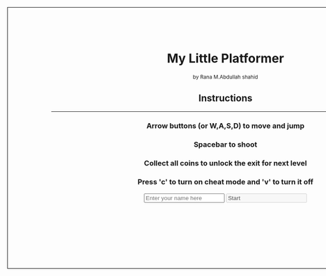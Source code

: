 <!doctype html> 
<html>
<head>
    <title>My Little Platformer</title>
</head>
<body>
    <div id="SplashScreen" style="border:1px solid #000000; width: 1000px; height: 600px; 
                background-image: url('images/background_sprite1.png'); background-size: 1000px 600px;">
        <div align="center" style = "margin-top:100px; margin-right: 100px; margin-left: 100px;">
            <h1>My Little Platformer</h1>
            <small>by Rana M.Abdullah shahid</small>
            <h2>Instructions</h2>
            <hr>
            <h3>Arrow buttons (or W,A,S,D) to move and jump </h3>
            <h3>Spacebar to shoot</h3>
            <h3>Collect all coins to unlock the exit for next level</h3>
            <h3>Press 'c' to turn on cheat mode and 'v' to turn it off </h3>
            <input type="text" id="playerName" placeholder="Enter your name here" onkeyup="enableStartButton()" />
            <input disabled id="StartButton" type="botton" value="Start" onclick="startGame()" />
        </div>
    </div>

<canvas id="canvas" style="border:1px solid #000000; display:none"></canvas>
<div>
    <input id="RestartButton" type="button" value = "Play again!" onclick="restartGame()" style="position: absolute; left:370px; top:500px;display:none" />
</div>
<script>
// All of our JavaScript will go here. 
function enableStartButton() {
    document.getElementById("StartButton").disabled = false;
}
function restartGame() {
    document.getElementById("RestartButton").style.display = "none";
    givenTime = 100;
    startTime = new Date().getTime();
    isGameOver = false;
    isFirstTime = true;
    currentLevel = 1;
    monsters = [];
    boxes = [];
    goodThings = [];
    keys = [];
    initialiseMap();
    player.x = playerInitX;
    player.y = playerInitY;
    player.bullets = 8;
    player.velX = 0;
    player.velY = 0;
    player.score = initScore;
}

var isStarted = false;
// start game function 
function startGame() {
    var playerName = document.getElementById("playerName").value.trim();
    player.name = playerName == "" ? "Anonymous" : playerName;
    isStarted = true;
    startTime = new Date().getTime();
    initialiseMap();
    document.getElementById("SplashScreen").style.display = "none";
    document.getElementById("canvas").style.display = "block";
}
(function() {
    var requestAnimationFrame = window.requestAnimationFrame || window.mozRequestAnimationFrame || window.webkitRequestAnimationFrame || window.msRequestAnimationFrame;
    window.requestAnimationFrame = requestAnimationFrame;
})();
var canvas = document.getElementById("canvas"),
    ctx = canvas.getContext("2d"),
    width = 1000,
    height = 600,
    player = {
      x : width/2-90,
      y : height-25,
      width : 5,
      height : 5,
      speed: 3,
      velX: 0,
      velY: 0,
      jumping:false,
      grounded: false,
      projectileTimer: Date.now(),
      shootDelay: 200,
      name: "Alex",
      score: 0,
      cheatmode: false,
      bullets: 8
    },
    keys = [],
    friction = 0.80,
    gravity = 0.3,
    projectiles = [];
canvas.width = width;
canvas.height = height;

var playerInitX = width/2-90;
var playerInitY = height-25;
var initScore = 0;

var gameWidth = 800;

var monsters = [];
var flyingMonser;
var goodThings = [];
var exit;
var portalStart, portalEnd;

var score = 100;
var startTime;
var givenTime = 100;
var elapsedTime, remainingTime;

// level handling
var isGameOver = false;
var isNextLevel = false;
var isFirstTime = true;
var scoreTable;
var currentLevel = 1;

var facing = "E";
// arbitrary counter
var count = 0;
var  currX, currY;

// for platform creation
var boxes = []

var PATH_CHAR = "images/sprite_sheet2.png";

var CHAR_WIDTH = 24,
    CHAR_HEIGHT = 32,
    IMAGE_START_EAST_Y = 32,
    IMAGE_START_WEST_Y = 96,
    SPRITE_WIDTH = 72;

var COIN_WIDTH = 15,
    COIN_HEIGHT = 16,
    COIN_SPRITE_WIDTH = 60;

var FLYING_MONSTER_WIDTH = 32,
    FLYING_MONSTER_HEIGHT = 32,
    FLYING_MONSTER_SPRITE_WIDTH = 128;

var PROJECTILE_WIDTH = 23,
    PROJECTILE_HEIGHT = 7;

var projectileSpriteY = 0;

var coinSpriteX = 0;

var TEXT_PRELOADING = "Loading ...", 
    TEXT_PRELOADING_X = 200, 
    TEXT_PRELOADING_Y = 200;

var charImage = new Image();
charImage.src = PATH_CHAR;

var monsterImage = new Image();
monsterImage.src = "images/monster_sprite2.png";

var goodThingImage = new Image();
goodThingImage.src = "images/coin_sprite.png";

var tileImage = new Image();
tileImage.src = "images/tile_sprite.png";

var exitImage = new Image();
exitImage.src = "images/exit_sprite.png";

var bgImage = new Image();
bgImage.src = "images/background_sprite1.png";

var teleporterImage = new Image();
teleporterImage.src = "images/teleporter_sprite.png";

var projectileImage = new Image();
projectileImage.src = "images/projectile_sprite.png";

var flyingMonsterImage = new Image();
flyingMonsterImage.src = "images/bat_sprite.png";

var bgMusic = new Audio("sounds/background.wav");
bgMusic.loop = true;
bgMusic.play();

var shootSnd = new Audio("sounds/arrow.wav");
shootSnd.loop = false;

var hitSnd = new Audio("sounds/hit.wav");
hitSnd.loop = false;

var levelupSnd = new Audio("sounds/levelup.wav");
levelupSnd.loop = false;

var gameoverSnd = new Audio("sounds/gameover.wav");
gameoverSnd.loop = false;


currX = 0;
currY = IMAGE_START_EAST_Y;

// E: exit
// X: monster
// G: good thing
// P: start portal; T: end portal
// F: flying monster
// M: movable platform
// #: platform
var GAME_MAP = new Array(
    "#########################################",
    "                                        #",
    " E                                      #",
    "## GG                                   #",
    "  ##                                    #",
    "  ### G                                 #",
    "  ##################################    #",
    "             ##                       ###",
    "             ##  X                   ####",
    "         ############               #####",
    "# T ##                ###################",
    "#########         ##########            #",
    "            ##                          #",
    "           #####                      G #",
    "         ########  F               G MMM#",
    "    ######     ## G             MMMMMMMM#",
    "##              ###   ###               #",
    "###               #   ####### G         #",
    "######            #   #########      X G#",
    "#####     #                        ######",
    "        ####   X                  #######",
    "       #############             ########",
    "      #####                ###########  #",
    " P   ###                ####            #",
    "##                    ####              #", 
    "###           # #                       #",
    "#### G #      ######     X     X   ##   #",
    "########## X         X      X  X     GG #",
    "#################   #####################",
    "#########################################"
    )
function initialiseMap() {
    var y,x;
    for(y=0; y<GAME_MAP.length; y++) {
        var start = null, end = null;
        var isMovable = false;
        for(x=0; x<GAME_MAP[y].length; x++) {
            if(start==null && (GAME_MAP[y].charAt(x) == '#' || GAME_MAP[y].charAt(x) == 'M')) { 
                start = x;
                isMovable = GAME_MAP[y].charAt(x) == 'M' ? true : false;
            }
            if (start != null && GAME_MAP[y].charAt(x) == ' ') {
                end = x - 1;
            }
            if (start != null && x==GAME_MAP[y].length -1) {
                end = x;
            }
            if (start != null && end != null) {
                boxes.push({
                    x: start * 20,
                    y: y*20,
                    width: (end-start+1)*20,
                    height: 20,
                    velY: isMovable ? 0.1 : 0,
                    origY: y*20
                });
                start = end = null;
            }
            if (GAME_MAP[y].charAt(x) == 'X') {
                monsters.push({
                    x: x*20,
                    y: y*20,
                    width: 20,
                    height: 20,
                    direction: "E",
                    velX: Math.random() * (1- 0.4) + 0.4,
                    leftBoundary: x*20-30,
                    rightBoundary: x*20+30,
                    currSpriteX: 0,
                    currSpriteY: IMAGE_START_EAST_Y
                });
            }

            if(GAME_MAP[y].charAt(x) == 'G') {
                goodThings.push({
                    x: x*20,
                    y: y*20,
                    width: 20,
                    height: 20,
                    currSpriteX: 0
                });
            }

            if(GAME_MAP[y].charAt(x) == 'E') {
                exit = {
                    x: x*20,
                    y: y*20,
                    width: 20,
                    height: 20
                };
            }

            if(GAME_MAP[y].charAt(x) == 'P') {
                portalStart = {
                    x: x * 20-17,
                    y: y * 20,
                    width: 20,
                    height: 20
                };
            }
            if(GAME_MAP[y].charAt(x) == 'T') {
                portalEnd = {
                    x: x * 20-18,
                    y: y * 20,
                    width: 32,
                    height: 32
                };
            }
            if(GAME_MAP[y].charAt(x) == 'F') {
                flyingMonster = {
                    x: x * 20,
                    y: y * 20,
                    width: 20,
                    height: 20,
                    velX: 0.2,
                    velY: 0,
                    direction: "E",
                    currSpriteX: 0,
                    currSpriteY: 32
                };
            }
         }
    }
    // game frame
    boxes.push({
        x: 0,
        y: 0,
        width: 10,
        height: height,
        velY: 0
    });
    boxes.push({
        x: 0,
        y: height - 2,
        width: gameWidth,
        height: 50,
        velY: 0
    });
    boxes.push({
        x: gameWidth - 10,
        y: 0,
        width: 50,
        height: height,
        velY: 0
    });
}

function spawnMonsters() {
    var y,x;
    for(y=0; y<GAME_MAP.length; y++) {
        var start = null, end = null;

        for(x=0; x<GAME_MAP[y].length; x++) {
            if (GAME_MAP[y].charAt(x) == 'X') {
                monsters.push({
                    x: x*20,
                    y: y*20,
                    width: 20,
                    height: 20,
                    direction: "E",
                    velX: Math.random(),
                    leftBoundary: x*20-30,
                    rightBoundary: x*20+30,
                    currSpriteX: 0,
                    currSpriteY: IMAGE_START_EAST_Y
                });
            }
        }
    }
}

function update() {
    // console.log("is started: " + isStarted);
    if(isStarted === true) {
        count++;
        if(!isGameOver == true) {
            executeCommands();
        }
        // update values
        updateProjectiles();
        updateSpriteSheetCoordinates();
        updatePlayerVelocity();
        updatePlayerCoordinates();
        updateMonstersCoordinates();
        updateFlyingMonsterTrajectory();

        clearCanvas();

        // draw objects
        drawBackground();
        drawExit();
        drawProjectiles();
        drawPlatforms();
        drawMonsters();
        drawFlyingMonster();
        drawPortals();
        drawPlayer();
        drawGoodThings();
        drawGUI();
        drawPlayerName();


        // handle collision    
        handlePlayerMonsterCollision();
        handleProjectileMonsterCollision();
        handleProjectilePlatformCollision();
        handleProjectileFlyingMonsterCollision()
        handlePlayerGoodThingCollision();
        handlePlayerExitCollision();
        handlePlayerPortalCollision();
        handlePlayerFlyingMonsterCollision();

        handleNextLevel();
        handleGameOver();
    }
    requestAnimationFrame(update);
}
function handlePlayerFlyingMonsterCollision() {
    if (
        flyingMonster != null &&
        player.x < flyingMonster.x + flyingMonster.width &&
        player.x + flyingMonster.width > flyingMonster.x &&
        player.y < flyingMonster.y + flyingMonster.height &&
        player.y + player.height >flyingMonster.y &&
        player.cheatmode == false
    ) {
        isGameOver = true;

    }
}

function updateFlyingMonsterTrajectory() {
    if(flyingMonster != null) {
        var endX = player.x;
        var endY = player.y;
        var startX = flyingMonster.x;
        var startY = flyingMonster.y;
        length = Math.sqrt(Math.pow((endX - startX), 2) + Math.pow((endY - startY), 2));

        flyingMonster.velX = isGameOver ? 0 : (endX - startX) / length;
        flyingMonster.velY = isGameOver ? 0 : (endY - startY) / length;

        var velX = flyingMonster.velX, 
            velY = flyingMonster.velY;

        if(velX < 0 && velX < -0.5) flyingMonster.velX += 0.5;
        if(velX > 0 && velX > 0.5) flyingMonster.velX -= 0.5;
        if(velY < 0 && velY < -0.5) flyingMonster.velY += 0.5;
        if(velY > 0 && velY > 0.5) flyingMonster.velY -= 0.5;

        flyingMonster.direction = flyingMonster.velX >= 0 ? "E" : "W";
    }
    
}

function drawFlyingMonster() {
    if(flyingMonster != null) {
        flyingMonster.x += flyingMonster.velX;
        flyingMonster.y += flyingMonster.velY;
        flyingMonster.currSpriteY = flyingMonster.direction == "E" ? 32 : 96;
        if (count%10==0) flyingMonster.currSpriteX += FLYING_MONSTER_WIDTH;
        if (flyingMonster.currSpriteX >= FLYING_MONSTER_SPRITE_WIDTH) {
            flyingMonster.currSpriteX = 0;
        }
        // ctx.fillStyle = "red";
        // ctx.fillRect(flyingMonster.x, flyingMonster.y, flyingMonster.width, flyingMonster.height);
        ctx.drawImage(flyingMonsterImage, flyingMonster.currSpriteX, flyingMonster.currSpriteY, 
                        FLYING_MONSTER_WIDTH, FLYING_MONSTER_HEIGHT, flyingMonster.x-5, flyingMonster.y-5,
                        FLYING_MONSTER_WIDTH, FLYING_MONSTER_HEIGHT);
    }
}

function drawPortals() {
    // ctx.fillRect(portalStart.x, portalStart.y, portalStart.width, portalStart.height);
    // ctx.fillRect(portalEnd.x, portalEnd.y, portalEnd.width, portalEnd.height);
    ctx.drawImage(teleporterImage, 0, 0, 32, 32, portalStart.x, portalStart.y-9, 32, 32);
    ctx.drawImage(teleporterImage, 0, 0, 32, 32, portalEnd.x, portalEnd.y-9, 32, 32);
}
function drawBackground() {
    ctx.drawImage(bgImage,0,3, 518,436,
                0,0,gameWidth,height);    
}
function drawPlayerName() {
    if(!isGameOver) {
        ctx.font = "10px Arial";
        ctx.fillStyle = "black";
        var len = player.name.length; 
        ctx.fillText(player.name, player.x-len*2, player.y-25);
    }
}
function ScoreRecord(name, score) {
    this.name = name;
    this.score = score;
}

function getHighScoreTable() {
    var scoreTable = new Array();
    // console.log("doc cookie: " + document.cookie);
    for(var i=0; i<10; i++) {
        var cookieName = "player" + i;
        // console.log("player i: " + cookieName);
        // var scoreRecord = getCookie(cookieName);
        var scoreRecord = localStorage.getItem(cookieName);
        if(scoreRecord == null) {
            // console.log("score record is null");
            break;
        } 
        var name = scoreRecord.split("~")[0];
        var score = scoreRecord.split("~")[1];
        // console.log("name: " + name);
        scoreTable.push(new ScoreRecord(name, score));
    }
    return scoreTable;
}
//
// This function stores the high score table to the cookies
//
function setHighScoreTable(table) {
    for (var i = 0; i < 10; i++) {
        // If i is more than the length of the high score table exit
        // from the for loop
        if (i >= table.length) break;

        // Contruct the cookie name
        var cookieName = "player" + i;
        var name = table[i].name;
        var score = table[i].score;

        // Store the ith record as a cookie using the cookie name
        localStorage.setItem(cookieName, name +"~"+score);
    }
}

function addHighScore(name, score) {
    var table = getHighScoreTable();
    // console.log("table length: " + table.length);

    for(var i=0; i<table.length; i++) {
        if(score >= table[i].score) {
            var record = new ScoreRecord(name, score);
            // console.log("splicing table");
            table.splice(i, 0, record);
            return table;
        }
    }
    if (table.length <= 10) {
        table.push(new ScoreRecord(name, score));
    }
    return table;
}
function setCookie(name, value, expires, path, domain, secure) { 
     var curCookie = name + "=" + escape(value) + 
     ((expires) ? "; expires=" + expires.toGMTString() : "") + 
     ((path) ? "; path=" + path : "") + 
     ((domain) ? "; domain=" + domain : "") + 
     ((secure) ? "; secure" : ""); 
     // console.log("curCookie: " + curCookie);
     document.cookie = curCookie; 
     // console.log("document cookie: " + document.cookie);
} 


function getCookie(name) {
     var dc = document.cookie; 
     var prefix = name + "="; 
     var begin = dc.indexOf("; " + prefix); 
     if (begin == -1) { 
        begin = dc.indexOf(prefix); 
     if (begin != 0) return null; 
     } else begin += 2; 
     var end = document.cookie.indexOf(";", begin); 
     if (end == -1) end = dc.length; 
     return unescape(dc.substring(begin + prefix.length, end)); 
}

function handleNextLevel() {
    if(isNextLevel == true) {
        // notify player that he finished the current level
        alert("You owned this level :)");
        // reposition char at origin
        player.x = playerInitX;
        player.y = playerInitY;
        player.velX = 0;
        player.velY = 0;
        player.bullets = 8;
        keys = [];
        // update score + remaining secs
        player.score += remainingTime;
        player.score += (100*currentLevel);
        // update GUI with current level number
        currentLevel++;
        // update GUI with new timer + remaining sec
        givenTime = 100 + remainingTime;
        startTime = new Date().getTime();
        // populate map with more monsters
        boxes = [];
        monsters = [];
        goodThings = [];
        initialiseMap();
        for(var i=1; i<currentLevel; i++) {
            spawnMonsters();
        }
        isNextLevel = false;
    }
}

function handleGameOver() {
    if(isGameOver == true) { 
        if(isFirstTime == true) {
            var table = addHighScore(player.name, player.score);
            setHighScoreTable(table);
            gameoverSnd.play();
        }
        drawGameOverScreen();
        document.getElementById("RestartButton").style.display = "block";
        isFirstTime = false;
    }
}
function drawGameOverScreen() {
    ctx.fillStyle = "rgba(0, 0, 200, 0.7)";
    ctx.fillRect(50, 50, gameWidth-100, height-100);
    ctx.fillStyle = "white";
    ctx.font = "100px Arial";
    ctx.fillText("Game Over", 150, 150);

    var table = getHighScoreTable();
    ctx.fillStyle = "white";
    ctx.fillRect(80, 170, gameWidth-160, height-300);
    ctx.font = "30px Arial";
    ctx.fillStyle = "black";
    ctx.fillText("High Score", 320, 210);
    ctx.font = "15px Arial";
    for(var i=0; i<table.length; i++) {
        var name = table[i].name;
        var score = table[i].score;
        // console.log("name.length: " + name.length + ", score.length: " + score.length);
        var numSpaces = 35 - name.length - score.length;
        if(numSpaces + name.length + score.length != 35) console.log("not 35");
        var str = name+ whiteSpace(numSpaces) + score;
        if(str.length != 36) console.log("str len: " + str.length);
        ctx.fillText(name, 310, 240+i*20);
        ctx.fillText(score, 310+145, 240+i*20);
        // console.log("string len: " + (name+ whiteSpace(35 - name.length - score.length) + score).length);
    }
}
function whiteSpace(num) {
    var sp = " ";
    for(var i=0; i<num ;i++) {
        sp += " ";
    }
    return sp;
}
function drawExit() {
    if(goodThings.length == 0 ) {
        // ctx.fillStyle = "gold";
        // ctx.fillRect(exit.x, exit.y, exit.width, exit.height);
        ctx.drawImage(exitImage,0,0, 28,28,
            exit.x,exit.y-8,28,28);
    }
}

function drawGUI() {
    ctx.font="15px Arial";
    ctx.fillStyle = "black";
    ctx.fillText("Cheat mode: " + (player.cheatmode ? "On" : "Off"), gameWidth+60, width/2);
    ctx.font="20px Arial";
    ctx.fillStyle = "black";
    ctx.fillText("Level " + currentLevel, gameWidth+80, width/2-300);
    ctx.fillText("Bullets: " + player.bullets, gameWidth+70, width/2-150);
    ctx.fillText("Score:",gameWidth+80,width/2-100);
    ctx.strokeRect(gameWidth+60,width/2-90, 100, 30);
    var score = player.score;
    if(score<10) {
        ctx.fillText(score,gameWidth+100,width/2-70);
    } else if (score < 1000) {
        ctx.fillText(score,gameWidth+95,width/2-70);
    } else {
        ctx.fillText(score,gameWidth+90,width/2-70);
    }
    ctx.fillText("Time:",gameWidth+80,width/2-250);
    ctx.fillStyle = "black";
    ctx.strokeRect(gameWidth+60,width/2-240, 100, 30);



    elapsedTime = parseInt((new Date().getTime()-startTime)/1000, 10);
    remainingTime = givenTime - elapsedTime;
    if (!isGameOver && remainingTime >= 0) {
        // hack for smooth linear transition of RGB values from green to red
        var percent = 1 - remainingTime/givenTime;
        var R = Math.round((255 * 100*percent) / 100);
        var G = Math.round((255 * (100 - 100*percent)) / 100) ;
        var B = 0;
        // timer bar
        ctx.fillStyle = "rgb(" + R + "," + G + "," + B + ")";
        ctx.fillRect(gameWidth+60+1, width/2-239, 98*(remainingTime/givenTime), 28);
        // timer text
        ctx.fillStyle = "black";
        ctx.fillText(remainingTime,gameWidth+100,width/2-219);
    } 
    if(remainingTime <= 0 && player.cheatmode == false) {
        isGameOver = true;
    }
}

function updateMonstersCoordinates() {
    for (var i=0; i<monsters.length; i++) {
        var monster = monsters[i];
        if(monster.direction=="E") {
            monster.x += monster.velX;
        } else {
            monster.x -= monster.velX;
        }

        if(monster.x > monster.rightBoundary) {
            monster.direction = "W";
        }
        if(monster.x < monster.leftBoundary) {
            monster.direction = "E";
        }
        // update sprite sheet coords
        if (count%10==0) monster.currSpriteX += CHAR_WIDTH;
        if(monster.direction=="E") {
            monster.currSpriteY = IMAGE_START_EAST_Y;
        } else {
            monster.currSpriteY = IMAGE_START_WEST_Y;
        }
        if (monster.currSpriteX >= SPRITE_WIDTH) {
            monster.currSpriteX = 0;
        }
    }
}

function Projectile(x, y, direction, size, color, speed) {
    this.x = x;
    this.y = y;
    this.direction = facing;
    this.size = size;
    this.color = color;
    this.speed = speed;
    this.currSpriteY = facing == "E" ? 0 : 7;
}

function updateProjectiles() {
    for (var key in projectiles) {
        //console.log("inside update projectiles");
        if(projectiles[key].direction == "E")
            projectiles[key].x += 5; 
        else 
            projectiles[key].x -= 5; 
        if (projectiles[key].x > canvas.width || projectiles[key].x < 0) {
            // console.log("removed projectile");
            projectiles.splice(key, 1);
        }
    }
}

function drawSquare(x, y, size, color) {
    // console.log("inside draw square");
    ctx.fillStyle = "red";
    ctx.fillRect(Math.round(x), Math.round(y), size, size);
}
function clearCanvas() {
    ctx.clearRect(0, 0, width, height);
}
function updatePlayerVelocity() {
    player.velX *= friction;
    player.velY += gravity;
}
function handleProjectileMonsterCollision() {
    for (var key in projectiles) {
        for(var i=0; i<monsters.length; i++) {
            var monster = monsters[i];
            if (projectiles[key] == null) {
                // console.log("projectile null");
                continue;
            }
            if (
                projectiles[key].x < monster.x + monster.width &&
                projectiles[key].x + 10 > monster.x &&
                projectiles[key].y < monster.y + monster.height &&
                projectiles[key].y + 10 > monster.y
            ) {
                // item.x = Math.random() * canvas.width;
                // item.y = height - 10;
                hitSnd.play();
                monsters.splice(i, 1);
                projectiles.splice(key, 1);
                player.score += 10;
            }
        }
    }
}

function handleProjectileFlyingMonsterCollision() {
    for (var key in projectiles) {
        if (projectiles[key] == null) {
            // console.log("projectile null");
            continue;
        }
        if (
            flyingMonster != null &&
            projectiles[key].x < flyingMonster.x + flyingMonster.width &&
            projectiles[key].x + 10 > flyingMonster.x &&
            projectiles[key].y < flyingMonster.y + flyingMonster.height &&
            projectiles[key].y + 10 > flyingMonster.y
        ) {
            flyingMonster = null;
            hitSnd.play();
            projectiles.splice(key, 1);
            player.score += 50;
        }

    }
}

function handleProjectilePlatformCollision() {
    for(var key in projectiles) {
        for(var i=0; i<boxes.length; i++) {
            // var isCollided = colCheck(projectiles[key], boxes[i]);
            if(projectiles[key] == null) continue;
            if (
                projectiles[key].x < boxes[i].x + boxes[i].width &&
                projectiles[key].x + 10 > boxes[i].x &&
                projectiles[key].y < boxes[i].y + boxes[i].height &&
                projectiles[key].y + 10 > boxes[i].y
            ) {
                projectiles.splice(key, 1);
            }
        }
    }
}

function handlePlayerMonsterCollision() {
    // handling collision with monster
    for(var i=0; i<monsters.length; i++) {
        var monster = monsters[i];
        if (
            player.x < monster.x + monster.width &&
            player.x + monster.width > monster.x &&
            player.y < monster.y + monster.height &&
            player.y + player.height > monster.y &&
            player.cheatmode == false
        ) {
            // item.x = Math.random() * canvas.width;
            // item.y = height - 10;
            isGameOver = true;
            // console.log("you are dead");
        }
    }
}

function handlePlayerGoodThingCollision() {
    // handling collision with monster
    for(var i=0; i<goodThings.length; i++) {
        var g = goodThings[i];
        if (
            player.x < g.x + g.width &&
            player.x + g.width > g.x &&
            player.y < g.y + g.height &&
            player.y + player.height >g.y
        ) {
            // item.x = Math.random() * canvas.width;
            // item.y = height - 10;
            goodThings.splice(i, 1);
            player.score += 10;
        }
    }
}
function handlePlayerPortalCollision() {
    if (
        player.x < portalStart.x + portalStart.width &&
        player.x + portalStart.width > portalStart.x &&
        player.y < portalStart.y + portalStart.height &&
        player.y + player.height >portalStart.y 
    ) {
        // console.log("you won this level");
        player.x = portalEnd.x;
        player.y = portalEnd.y - 20;
    }
}

function handlePlayerExitCollision() {
    if (
        player.x < exit.x + exit.width &&
        player.x + exit.width > exit.x &&
        player.y < exit.y + exit.height &&
        player.y + player.height >exit.y &&
        goodThings.length == 0
    ) {
        // item.x = Math.random() * canvas.width;
        // item.y = height - 10;
        isNextLevel = true;
        levelupSnd.play();
        // console.log("you won this level");
    }
}


function drawGoodThings() {
    for(var i=0; i<goodThings.length; i++) {
        var g = goodThings[i];
        // ctx.fillStyle = "green";
        // ctx.fillRect(g.x, g.y, g.width, g.height);
        if(count%10==0) {
            g.currSpriteX += COIN_WIDTH;
            if (g.currSpriteX >= COIN_SPRITE_WIDTH) {

                g.currSpriteX = 0;
            }
        }
        ctx.drawImage(goodThingImage,g.currSpriteX, 0, COIN_WIDTH,COIN_HEIGHT,
            g.x,g.y,COIN_WIDTH,COIN_HEIGHT);
    }
}

function drawMonsters() {

    for(var i=0; i<monsters.length; i++) {
        var monster = monsters[i];
        // ctx.fillStyle = "red";
        // ctx.fillRect(monster.x, monster.y, monster.width, monster.height);
        ctx.drawImage(monsterImage,monster.currSpriteX,monster.currSpriteY, CHAR_WIDTH,CHAR_HEIGHT,
                    monster.x-4,monster.y-11,CHAR_WIDTH,CHAR_HEIGHT);
    }
}
function updatePlayerCoordinates() {
    if(player.grounded){
         player.velY = 0;
    }
    player.x += player.velX;
    player.y += player.velY;
}
// var m = 0;
function drawPlatforms() {
    ctx.fillStyle = "black";
    ctx.beginPath();
    
    player.grounded = false;
    for (var i = 0; i < boxes.length; i++) {
        // ctx.rect(boxes[i].x, boxes[i].y, boxes[i].width, boxes[i].height);
        ctx.drawImage(tileImage,81,20, 19,20,
                    boxes[i].x, boxes[i].y, boxes[i].width, boxes[i].height);

        // update y coord, platform moves if its velY is non-zero
        boxes[i].y -= boxes[i].velY;

        // toggle movable platform direction
        if (Math.round(Math.abs(boxes[i].origY - boxes[i].y)) == 20) {
            // console.log("changed movable platform direction");
            boxes[i].velY = -(boxes[i].velY);
        }
        
        var dir = colCheck(player, boxes[i]);

        if (dir === "l" || dir === "r") {
            player.velX = 0;
            player.jumping = false;
        } else if (dir === "b") {
            player.grounded = true;
            player.jumping = false;
        } else if (dir === "t") {
            player.velY *= -1;
        }

    }
    // m+=0.01;
    // ctx.drawImage(tileImage,81,20, 19,20,
    //         gameWidth/2, m, 40, 20);
    // ctx.fill();
}
function drawPlayer() {
    // draw a small red box, which will eventually become our player.
    // ctx.fillStyle = "rgba(255, 0, 0, 0.5)";
    // ctx.fillRect(player.x, player.y, CHAR_WIDTH, CHAR_HEIGHT);
    if(!isGameOver) {
        ctx.drawImage(charImage,currX,currY, CHAR_WIDTH,CHAR_HEIGHT,
                    player.x-10,player.y-23,CHAR_WIDTH,CHAR_HEIGHT);
    }
}
function drawProjectiles() {
    for (var key in projectiles) {
        // drawSquare(projectiles[key].x, projectiles[key].y, projectiles[key].size, projectiles[key].color);
        ctx.drawImage(projectileImage,0, projectiles[key].currSpriteY, PROJECTILE_WIDTH, PROJECTILE_HEIGHT,
                    projectiles[key].x,projectiles[key].y,PROJECTILE_WIDTH,PROJECTILE_HEIGHT);
    }
}
function updateSpriteSheetCoordinates() {
    if(facing=="E") {
        currY = IMAGE_START_EAST_Y;
    } else {
        currY = IMAGE_START_WEST_Y;
    }
    if (currX >= SPRITE_WIDTH) {
        currX = 0;
    }
}
function executeCommands() {
    if (keys[38] || keys[87]) {
        // up arrow or space
        if (!player.jumping && player.grounded) {
            player.jumping = true;
            player.grounded = false;
            player.velY = -player.speed * 2;
        }
    }
    if (keys[39] || keys[68]) {
        // right arrow
        if (player.velX < player.speed) {
            player.velX++;
            if (count%2==0)
                currX += CHAR_WIDTH;
            facing = "E";
        }
    }
    if (keys[37] || keys[65]) {
        // left arrow
        if (player.velX > -player.speed) {
            player.velX--;
            if (count%2==0)
                currX += CHAR_WIDTH;
            facing = "W";
        }
    }
    // button z
    // TODO change to spacebar
    if(keys[32]) {
        if(Date.now() - player.projectileTimer > player.shootDelay && (player.bullets > 0 || player.cheatmode == true) ) {
            projectiles.push(
                new Projectile(
                    player.x + player.width/2,
                    player.y-10,
                    facing,
                    10,
                    '#0f0',
                    1000
                    )
                );
            shootSnd.play();
            player.bullets = player.bullets > 0 ? player.bullets - 1 : 0;
        }
        player.projectileTimer = Date.now();
    }
    // button c: cheat mode on
    if(keys[67]) {
        player.cheatmode = true;
    }

    // button v: cheat mode off
    if (keys[86]) {
        player.cheatmode = false;
    }
}
function colCheck(shapeA, shapeB) {
    // get the vectors to check against
    var vX = (shapeA.x + (shapeA.width / 2)) - (shapeB.x + (shapeB.width / 2)),
        vY = (shapeA.y + (shapeA.height / 2)) - (shapeB.y + (shapeB.height / 2)),
        // add the half widths and half heights of the objects
        hWidths = (shapeA.width / 2) + (shapeB.width / 2),
        hHeights = (shapeA.height / 2) + (shapeB.height / 2),
        colDir = null;

    // if the x and y vector are less than the half width or half height, they we must be inside the object, causing a collision
    if (Math.abs(vX) < hWidths && Math.abs(vY) < hHeights) {
        // figures out on which side we are colliding (top, bottom, left, or right)
        var oX = hWidths - Math.abs(vX),
            oY = hHeights - Math.abs(vY);
        if (oX >= oY) {
            if (vY > 0) {
                colDir = "t";
                shapeA.y += oY;
            } else {
                colDir = "b";
                shapeA.y -= oY;
            }
        } else {
            if (vX > 0) {
                colDir = "l";
                shapeA.x += oX;
            } else {
                colDir = "r";
                shapeA.x -= oX;
            }
        }
    }
    return colDir;
}


window.addEventListener("load", function(){
  update();
});

document.body.addEventListener("keydown", function(e) {
    keys[e.keyCode] = true;
});
 
document.body.addEventListener("keyup", function(e) {
    keys[e.keyCode] = false;
});
</script>
</body>
</html>
